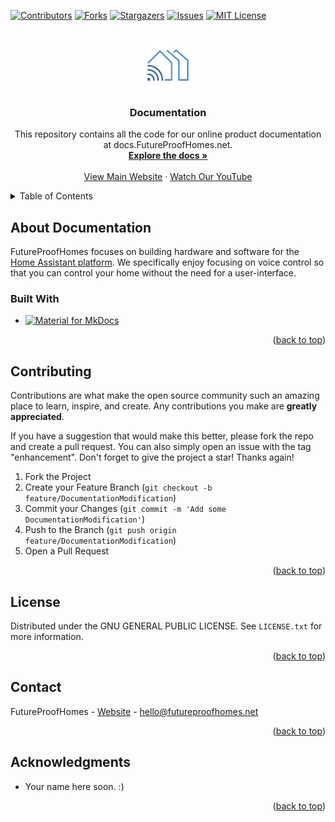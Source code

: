 <a name="readme-top"></a>
<!--
*** Readme based upon Best-README-Template.
-->



<!-- PROJECT SHIELDS -->
<!--
*** I'm using markdown "reference style" links for readability.
*** Reference links are enclosed in brackets [ ] instead of parentheses ( ).
*** See the bottom of this document for the declaration of the reference variables
*** for contributors-url, forks-url, etc. This is an optional, concise syntax you may use.
*** https://www.markdownguide.org/basic-syntax/#reference-style-links
-->
[![Contributors][contributors-shield]][contributors-url]
[![Forks][forks-shield]][forks-url]
[![Stargazers][stars-shield]][stars-url]
[![Issues][issues-shield]][issues-url]
[![MIT License][license-shield]][license-url]


<!-- PROJECT LOGO -->
<br />
<div align="center">
  <a href="https://github.com/FutureProofHomes/Documentation">
    <img src="assets/images/logo.png" alt="Logo" width="80" height="80" style="border-radius:10%">
  </a>

<h3 align="center">Documentation</h3>

  <p align="center">
    This repository contains all the code for our online product documentation at docs.FutureProofHomes.net.
    <br />
    <a href="https://docs.futureproofhomes.net"><strong>Explore the docs »</strong></a>
    <br />
    <br />
    <a href="https://futureproofhomes.net">View Main Website</a>
    ·
    <a href="https://youtube.com/@FutureProofHomes">Watch Our YouTube</a>
  </p>
</div>



<!-- TABLE OF CONTENTS -->
<details>
  <summary>Table of Contents</summary>
  <ol>
    <li>
      <a href="#about-the-project">About The Documentation</a>
      <ul>
        <li><a href="#built-with">Built With</a></li>
      </ul>
    </li>
    <li><a href="#contributing">Contributing</a></li>
    <li><a href="#license">License</a></li>
    <li><a href="#contact">Contact</a></li>
  </ol>
</details>


<!-- ABOUT THE PROJECT -->
## About Documentation
FutureProofHomes focuses on building hardware and software for the [Home Assistant platform](https://www.home-assistant.io/).  We specifically enjoy focusing on voice control so that you can control your home without the need for a user-interface.


### Built With

* [![Material for MkDocs](https://img.shields.io/badge/Material_for_MkDocs-526CFE?style=for-the-badge&logo=MaterialForMkDocs&logoColor=white)](https://squidfunk.github.io/mkdocs-material/)

<p align="right">(<a href="#readme-top">back to top</a>)</p>


<!-- CONTRIBUTING -->
## Contributing

Contributions are what make the open source community such an amazing place to learn, inspire, and create. Any contributions you make are **greatly appreciated**.

If you have a suggestion that would make this better, please fork the repo and create a pull request. You can also simply open an issue with the tag "enhancement".
Don't forget to give the project a star! Thanks again!

1. Fork the Project
2. Create your Feature Branch (`git checkout -b feature/DocumentationModification`)
3. Commit your Changes (`git commit -m 'Add some DocumentationModification'`)
4. Push to the Branch (`git push origin feature/DocumentationModification`)
5. Open a Pull Request

<p align="right">(<a href="#readme-top">back to top</a>)</p>


<!-- LICENSE -->
## License

Distributed under the GNU GENERAL PUBLIC LICENSE. See `LICENSE.txt` for more information.

<p align="right">(<a href="#readme-top">back to top</a>)</p>


<!-- CONTACT -->
## Contact

FutureProofHomes  - [Website](https://futureproofhomes.net/) - hello@futureproofhomes.net

<p align="right">(<a href="#readme-top">back to top</a>)</p>


<!-- ACKNOWLEDGMENTS -->
## Acknowledgments

* Your name here soon. :) 

<p align="right">(<a href="#readme-top">back to top</a>)</p>



<!-- MARKDOWN LINKS & IMAGES -->
<!-- https://www.markdownguide.org/basic-syntax/#reference-style-links -->
[contributors-shield]: https://img.shields.io/github/contributors/FutureProofHomes/Documentation.svg?style=for-the-badge
[contributors-url]: https://github.com/FutureProofHomes/Documentation/graphs/contributors
[forks-shield]: https://img.shields.io/github/forks/FutureProofHomes/Documentation.svg?style=for-the-badge
[forks-url]: https://github.com/FutureProofHomes/Documentation/network/members
[stars-shield]: https://img.shields.io/github/stars/FutureProofHomes/Documentation.svg?style=for-the-badge
[stars-url]: https://github.com/FutureProofHomes/Documentation/stargazers
[issues-shield]: https://img.shields.io/github/issues/FutureProofHomes/Documentation.svg?style=for-the-badge
[issues-url]: https://github.com/FutureProofHomes/Documentation/issues
[license-shield]: https://img.shields.io/github/license/FutureProofHomes/Documentation.svg?style=for-the-badge
[license-url]: https://github.com/FutureProofHomes/Documentation/blob/master/LICENSE.txt
[linkedin-shield]: https://img.shields.io/badge/-LinkedIn-black.svg?style=for-the-badge&logo=linkedin&colorB=555
[linkedin-url]: https://linkedin.com/in/linkedin_username


